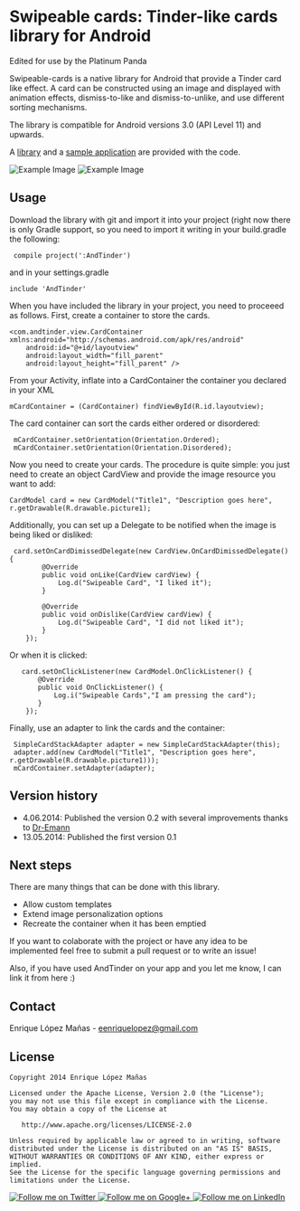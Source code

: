 Swipeable cards: Tinder-like cards library for Android
=================

Edited for use by the Platinum Panda

Swipeable-cards is a native library for Android that provide a Tinder card like effect. A card can be constructed using an image and displayed with animation effects, dismiss-to-like and dismiss-to-unlike, and use different sorting mechanisms.

The library is compatible for Android versions 3.0 (API Level 11) and upwards.

A [library][1] and a [sample application][2] are provided with the code.

![Example Image][3]
![Example Image][4]


Usage
--------------------
Download the library with git and import it into your project (right now there is only Gradle support, so you need to import it writing in your build.gradle the following:

     compile project(':AndTinder')

and in your settings.gradle

    include 'AndTinder'

When you have included the library in your project, you need to proceeed as follows. First, create a container to store the cards.

    <com.andtinder.view.CardContainer xmlns:android="http://schemas.android.com/apk/res/android"
        android:id="@+id/layoutview"
        android:layout_width="fill_parent"
        android:layout_height="fill_parent" />
    
From your Activity, inflate into a CardContainer the container you declared in your XML
    
    mCardContainer = (CardContainer) findViewById(R.id.layoutview);

The card container can sort the cards either ordered or disordered:

     mCardContainer.setOrientation(Orientation.Ordered);
     mCardContainer.setOrientation(Orientation.Disordered);
     
Now you need to create your cards. The procedure is quite simple: you just need to create an object CardView and provide the image resource you want to add:

    CardModel card = new CardModel("Title1", "Description goes here", r.getDrawable(R.drawable.picture1);
    
Additionally, you can set up a Delegate to be notified when the image is being liked or disliked:
     
     card.setOnCardDimissedDelegate(new CardView.OnCardDimissedDelegate() {
            @Override
            public void onLike(CardView cardView) {
                Log.d("Swipeable Card", "I liked it");
            }

            @Override
            public void onDislike(CardView cardView) {
                Log.d("Swipeable Card", "I did not liked it");
            }
        });

Or when it is clicked:

       card.setOnClickListener(new CardModel.OnClickListener() {
           @Override
           public void OnClickListener() {
               Log.i("Swipeable Cards","I am pressing the card");
           }
        });
        
Finally, use an adapter to link the cards and the container:

     SimpleCardStackAdapter adapter = new SimpleCardStackAdapter(this);
     adapter.add(new CardModel("Title1", "Description goes here", r.getDrawable(R.drawable.picture1)));
     mCardContainer.setAdapter(adapter);
   

Version history
--------------------
*  4.06.2014: Published the version 0.2 with several improvements thanks to [Dr-Emann][5]
* 13.05.2014: Published the first version 0.1

Next steps
--------------------
There are many things that can be done with this library. 

* Allow custom templates
* Extend image personalization options
* Recreate the container when it has been emptied

If you want to colaborate with the project or have any idea to be implemented feel free to submit a pull request or to write an issue! 

Also, if you have used AndTinder on your app and you let me know, I can link it from here :)

Contact
--------------------

Enrique López Mañas - <eenriquelopez@gmail.com>

License
-------

    Copyright 2014 Enrique López Mañas

    Licensed under the Apache License, Version 2.0 (the "License");
    you may not use this file except in compliance with the License.
    You may obtain a copy of the License at

       http://www.apache.org/licenses/LICENSE-2.0

    Unless required by applicable law or agreed to in writing, software
    distributed under the License is distributed on an "AS IS" BASIS,
    WITHOUT WARRANTIES OR CONDITIONS OF ANY KIND, either express or implied.
    See the License for the specific language governing permissions and
    limitations under the License.


<a href="https://twitter.com/eenriquelopez">
  <img alt="Follow me on Twitter"
       src="https://raw.github.com/kikoso/android-stackblur/master/art/twitter.png" />
</a>
<a href="https://plus.google.com/103250453274111396206">
  <img alt="Follow me on Google+"
       src="https://raw.github.com/kikoso/android-stackblur/master/art/google-plus.png" />
</a>
<a href="http://de.linkedin.com/pub/enrique-l%C3%B3pez-ma%C3%B1as/15/4a9/876">
  <img alt="Follow me on LinkedIn"
       src="https://raw.github.com/kikoso/android-stackblur/master/art/linkedin.png" />

[1]: https://github.com/kikoso/AndTinder/tree/master/AndTinder
[2]: https://github.com/kikoso/AndTinder/tree/master/AndTinderDemo
[3]: https://raw.github.com/kikoso/AndTinder/master/art/captura1.png
[4]: https://raw.github.com/kikoso/AndTinder/master/art/captura2.png
[5]: https://github.com/Dr-Emann
